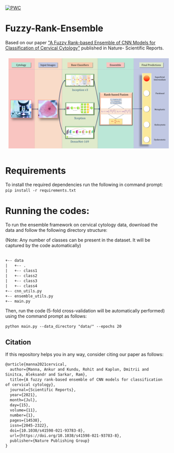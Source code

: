 [![PWC](https://img.shields.io/endpoint.svg?url=https://paperswithcode.com/badge/a-fuzzy-rank-based-ensemble-of-cnn-models-for/image-classification-on-sipakmed)](https://paperswithcode.com/sota/image-classification-on-sipakmed?p=a-fuzzy-rank-based-ensemble-of-cnn-models-for)
# Fuzzy-Rank-Ensemble
Based on our paper ["A Fuzzy Rank-based Ensemble of CNN Models for Classification of Cervical Cytology"](https://www.nature.com/articles/s41598-021-93783-8#article-info) published in Nature- Scientific Reports.

<img src="/overall.png" style="margin: 10px;">

# Requirements
To install the required dependencies run the following in command prompt:
`pip install -r requirements.txt`

# Running the codes:
To run the ensemble framework on cervical cytology data, download the data and follow the following directory structure:

(Note: Any number of classes can be present in the dataset. It will be captured by the code automatically)

```

+-- data
|   +-- .
|   +-- class1
|   +-- class2
|   +-- class3
|   +-- class4
+-- cnn_utils.py
+-- ensemble_utils.py
+-- main.py

```
Then, run the code (5-fold cross-validation will be automatically performed) using the command prompt as follows:

`python main.py --data_directory "data/" --epochs 20`

## Citation

If this repository helps you in any way, consider citing our paper as follows:
```
@article{manna2021cervical,
  author={Manna, Ankur and Kundu, Rohit and Kaplun, Dmitrii and Sinitca, Aleksandr and Sarkar, Ram},
  title={A fuzzy rank-based ensemble of CNN models for classification of cervical cytology},
  journal={Scientific Reports},
  year={2021},
  month={Jul},
  day={15},
  volume={11},
  number={1},
  pages={14538},
  issn={2045-2322},
  doi={10.1038/s41598-021-93783-8},
  url={https://doi.org/10.1038/s41598-021-93783-8},
  publisher={Nature Publishing Group}
}
```
